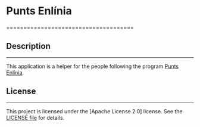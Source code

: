 # Punts Enlínia
=====================================

## Description
---------------

This application is a helper for the people following the program [Punts Enlínia](https://www.puntsenlinia.com/).

## License
-------

This project is licensed under the [Apache License 2.0] license. See the [LICENSE file](LICENSE) for details.
